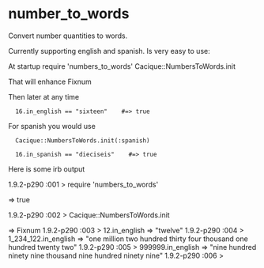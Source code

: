 number_to_words
=====================
 
Convert number quantities to words.

Currently supporting english and spanish. Is very easy to use:

At startup
      require 'numbers_to_words'
      Cacique::NumbersToWords.init

That will enhance Fixnum

Then later at any time

      16.in_english == "sixteen"    #=> true

For spanish you would use

      Cacique::NumbersToWords.init(:spanish)

      16.in_spanish == "dieciseis"    #=> true



Here is some irb output

1.9.2-p290 :001 > require 'numbers_to_words' 

 => true
 
1.9.2-p290 :002 > Cacique::NumbersToWords.init

 => Fixnum
1.9.2-p290 :003 > 12.in_english
 => "twelve"
1.9.2-p290 :004 > 1_234_122.in_english
 => "one million two hundred thirty four thousand one hundred twenty two"
1.9.2-p290 :005 > 999999.in_english
 => "nine hundred ninety nine thousand nine hundred ninety nine"
1.9.2-p290 :006 >